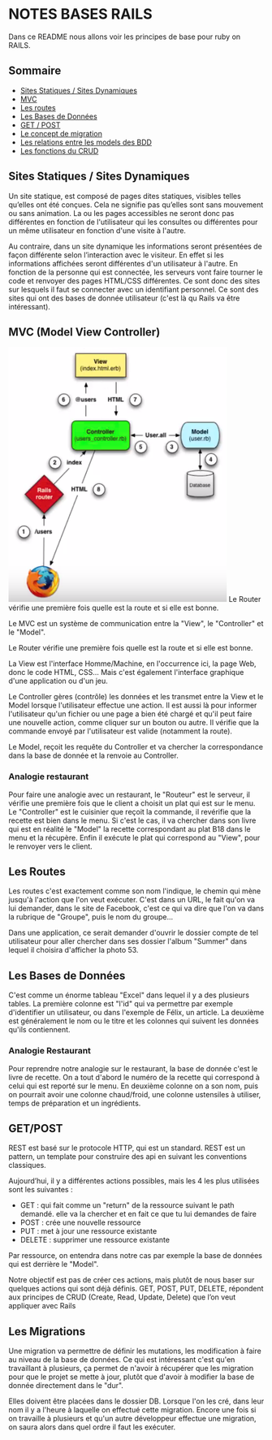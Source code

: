 # NOTES BASES RAILS
Dans ce README nous allons voir les principes de base pour ruby on RAILS.

## Sommaire
* [Sites Statiques / Sites Dynamiques](#stat_dyn)
* [MVC](#mvc)
* [Les routes](#routes)
* [Les Bases de Données](#bases_de_données)
* [GET / POST](#get_post)
* [Le concept de migration](#migrations)
* [Les relations entre les models des BDD](#relations_bdd)
* [Les fonctions du CRUD](#crud)


## <a name="stat_dyn">Sites Statiques / Sites Dynamiques</a>

Un site statique, est composé de pages dites statiques, visibles telles qu’elles ont été conçues. Cela ne signifie pas qu’elles sont sans mouvement ou sans animation. La ou les pages accessibles ne seront donc pas différentes en fonction de l'utilisateur qui les consultes ou différentes pour un même utilisateur en fonction d'une visite à l'autre.

Au contraire, dans un site dynamique les informations seront présentées de façon différente selon l’interaction avec le visiteur. En effet si les informations affichées seront différentes d'un utilisateur à l'autre. En fonction de la personne qui est connectée, les serveurs vont faire tourner le code et renvoyer des pages HTML/CSS différentes. Ce sont donc des sites sur lesquels il faut se connecter avec un identifiant personnel. Ce sont des sites qui ont des bases de donnée utilisateur (c'est là qu Rails va être intéressant).





## <a name="mvc">MVC (Model View Controller)</a>

![Image Archi](/image/schema_MVC.png)
Le Router vérifie une première fois quelle est la route et si elle est bonne.

Le MVC est un système de communication entre la "View", le "Controller" et le "Model".

Le Router vérifie une première fois quelle est la route et si elle est bonne.

La View est l'interface Homme/Machine, en l'occurrence ici, la page Web, donc le code HTML, CSS... Mais c'est également l'interface graphique d'une application ou d'un jeu.

Le Controller gères (contrôle) les données et les transmet entre la View et le Model lorsque l'utilisateur effectue une action. Il est aussi là pour informer l'utilisateur qu'un fichier ou une page a bien été chargé et qu'il peut faire une nouvelle action, comme cliquer sur un bouton ou autre.
Il vérifie que la commande envoyé par l'utilisateur est valide (notamment la route).

Le Model, reçoit les requête du Controller et va chercher la correspondance dans la base de donnée et la renvoie au Controller.


### Analogie restaurant

Pour faire une analogie avec un restaurant, le "Routeur" est le serveur, il vérifie une première fois que le client a choisit un plat qui est sur le menu.
Le "Controller" est le cuisinier que reçoit la commande, il revérifie que la recette est bien dans le menu.
Si c'est le cas, il va chercher dans son livre qui est en réalité le "Model" la recette correspondant au plat B18 dans le menu et la récupère.
Enfin il exécute le plat qui correspond au "View", pour le renvoyer vers le client.





## <a name="routes">Les Routes</a>

Les routes c'est exactement comme son nom l'indique, le chemin qui mène jusqu'à l'action que l'on veut exécuter.
C'est dans un URL, le fait qu'on va lui demander, dans le site de Facebook, c'est ce qui va dire que l'on va dans la rubrique de "Groupe", puis le nom du groupe...

Dans une application, ce serait demander d'ouvrir le dossier compte de tel utilisateur pour aller chercher dans ses dossier l'album "Summer" dans lequel il choisira d'afficher la photo 53.






## <a name="bases_de_données">Les Bases de Données</a>

C'est comme un énorme tableau "Excel" dans lequel il y a des plusieurs tables.
La première colonne est "l'id" qui va permettre par exemple d'identifier un utilisateur, ou dans l'exemple de Félix, un article. La deuxième est généralement le nom ou le titre et les colonnes qui suivent les données qu'ils contiennent.


### Analogie Restaurant

Pour reprendre notre analogie sur le restaurant, la base de donnée c'est le livre de recette.
On a tout d'abord le numéro de la recette qui correspond à celui qui est reporté sur le menu.
En deuxième colonne on a son nom, puis on pourrait avoir une colonne chaud/froid, une colonne ustensiles à utiliser, temps de préparation et un ingrédients.







## <a name="get_post">GET/POST</a>


REST est basé sur le protocole HTTP, qui est un standard. REST est un pattern, un template pour construire des api en suivant les conventions classiques.

Aujourd’hui, il y a différentes actions possibles, mais les 4 les plus utilisées sont les suivantes :
* GET : qui fait comme un "return" de la ressource suivant le path demandé. elle va la chercher et en fait ce que tu lui demandes de faire
* POST : crée une nouvelle ressource
* PUT : met à jour une ressource existante
* DELETE : supprimer une ressource existante

Par ressource, on entendra dans notre cas par exemple la base de données qui est derrière le "Model".

Notre objectif est pas de créer ces actions, mais plutôt de nous baser sur quelques actions qui sont déjà définis. GET, POST, PUT, DELETE, répondent aux principes de CRUD (Create, Read, Update, Delete) que l’on veut appliquer avec Rails







## <a name="migrations">Les Migrations</a>

Une migration va permettre de définir les mutations, les modification à faire au niveau de la base de données.
Ce qui est intéressant c'est qu'en travaillant à plusieurs, ça permet de n'avoir à récupérer que les migration pour que le projet se mette à jour, plutôt que d'avoir à modifier la base de donnée directement dans le "dur".

Elles doivent être placées dans le dossier DB.
Lorsque l'on les cré, dans leur nom il y a l'heure à laquelle on effectué cette migration.
Encore une fois si on travaille à plusieurs et qu'un autre développeur effectue une migration, on saura alors dans quel ordre il faut les exécuter.
